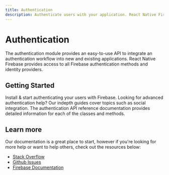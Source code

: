 ```yaml
---
title: Authentication
description: Authenticate users with your application. React Native Firebase integrates with all Firebase Auth providers.
---
```


# Authentication

The authentication module provides an easy-to-use API to integrate an authentication workflow into new and existing applications.
React Native Firebase provides access to all Firebase authentication methods and identity providers.

<Youtube id="8sGY55yxicA" />

## Getting Started

<Grid columns="3">
	<Block
		icon="build"
		color="#ffc107"
		title="Quick Start"
		to="/quick-start"
	>
    Install & start authenticating your users with Firebase.
	</Block>
	<Block
		icon="school"
		color="#4CAF50"
		title="Guides"
		version={false}
		to="/guides?tags=auth"
	>
    Looking for advanced authentication help? Our indepth guides cover topics such as social integration.
	</Block>
  <Block
		icon="layers"
		color="#03A9F4"
		title="Reference"
		to="/reference"
	>
    The authentication API reference documentation provides detailed information for each of the classes and methods.
	</Block>
</Grid>

## Learn more

Our documentation is a great place to start, however if you're looking for more help or want to help others,
check out the resources below:

- [Stack Overflow](https://stackoverflow.com/questions/tagged/react-native-firebase-auth)
- [Github Issues](https://github.com/invertase/react-native-firebase/labels/Service%3A%20Authentication)
- [Firebase Documentation](https://firebase.google.com/docs/auth?utm_source=invertase&utm_medium=react-native-firebase&utm_campaign=auth)

